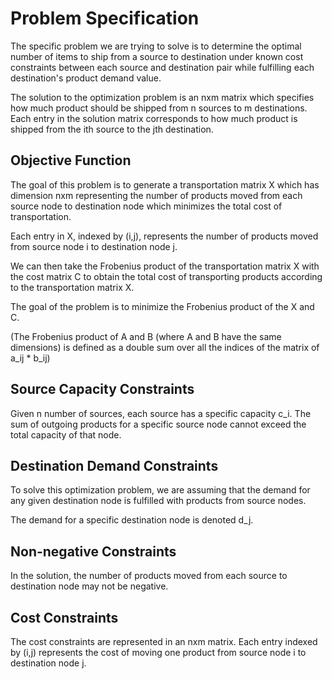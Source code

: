 # Problem Specification

The specific problem we are trying to solve is to determine the optimal number of items to ship from a source to destination under known cost constraints between each source and destination pair while fulfilling each destination's product demand value.

The solution to the optimization problem is an nxm matrix which specifies how much product should be shipped from n sources to m destinations. Each entry in the solution matrix corresponds to how much product is shipped from the ith source to the jth destination.

## Objective Function

The goal of this problem is to generate a transportation matrix X which has dimension nxm representing the number of products moved from each source node to destination node which minimizes the total cost of transportation.

Each entry in X, indexed by (i,j), represents the number of products moved from source node i to destination node j.

We can then take the Frobenius product of the transportation matrix X with the cost matrix C to obtain the total cost of transporting products according to the transportation matrix X.

The goal of the problem is to minimize the Frobenius product of the X and C.

(The Frobenius product of A and B (where A and B have the same dimensions) is defined as a double sum over all the indices of the matrix of a_ij * b_ij)

## Source Capacity Constraints

Given n number of sources, each source has a specific capacity c_i. The sum of outgoing products for a specific source node cannot exceed the total capacity of that node.

## Destination Demand Constraints

To solve this optimization problem, we are assuming that the demand for any given destination node is fulfilled with products from source nodes.

The demand for a specific destination node is denoted d_j.

## Non-negative Constraints

In the solution, the number of products moved from each source to destination node may not be negative.

## Cost Constraints

The cost constraints are represented in an nxm matrix.  Each entry indexed by (i,j) represents the cost of moving one product from source node i to destination node j.
